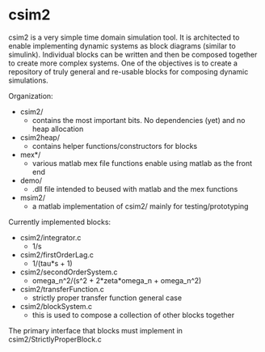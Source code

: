 # csim2
csim2 is a very simple time domain simulation tool. It is architected to enable
implementing dynamic systems as block diagrams (similar to simulink). Individual
blocks can be written and then be composed together to create more complex
systems. One of the objectives is to create a repository of truly general and
re-usable blocks for composing dynamic simulations.

Organization:
- csim2/
  - contains the most important bits. No dependencies (yet) and no heap allocation
- csim2heap/
  - contains helper functions/constructors for blocks
- mex*/
  - various matlab mex file functions enable using matlab as the front end
- demo/
  - .dll file intended to beused with matlab and the mex functions
- msim2/
  - a matlab implementation of csim2/ mainly for testing/prototyping
  
Currently implemented blocks:
- csim2/integrator.c
  - 1/s
- csim2/firstOrderLag.c
  - 1/(tau*s + 1)
- csim2/secondOrderSystem.c
  - omega_n^2/(s^2 + 2\*zeta\*omega_n + omega_n^2)
- csim2/transferFunction.c
  - strictly proper transfer function general case
- csim2/blockSystem.c
  - this is used to compose a collection of other blocks together

The primary interface that blocks must implement in csim2/StrictlyProperBlock.c
